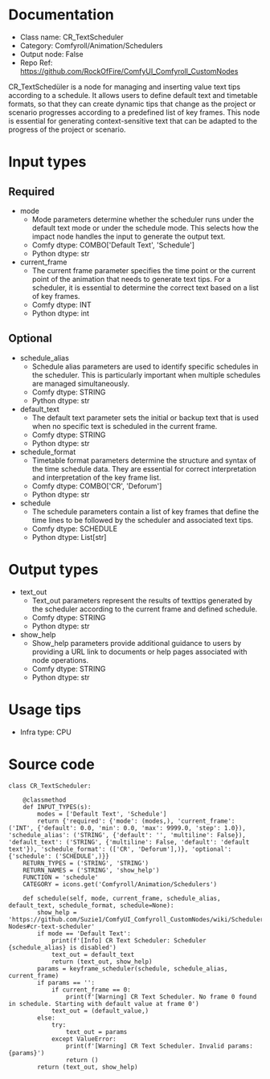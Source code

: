 # Documentation
- Class name: CR_TextScheduler
- Category: Comfyroll/Animation/Schedulers
- Output node: False
- Repo Ref: https://github.com/RockOfFire/ComfyUI_Comfyroll_CustomNodes

CR_TextSchedüler is a node for managing and inserting value text tips according to a schedule. It allows users to define default text and timetable formats, so that they can create dynamic tips that change as the project or scenario progresses according to a predefined list of key frames. This node is essential for generating context-sensitive text that can be adapted to the progress of the project or scenario.

# Input types
## Required
- mode
    - Mode parameters determine whether the scheduler runs under the default text mode or under the schedule mode. This selects how the impact node handles the input to generate the output text.
    - Comfy dtype: COMBO['Default Text', 'Schedule']
    - Python dtype: str
- current_frame
    - The current frame parameter specifies the time point or the current point of the animation that needs to generate text tips. For a scheduler, it is essential to determine the correct text based on a list of key frames.
    - Comfy dtype: INT
    - Python dtype: int
## Optional
- schedule_alias
    - Schedule alias parameters are used to identify specific schedules in the scheduler. This is particularly important when multiple schedules are managed simultaneously.
    - Comfy dtype: STRING
    - Python dtype: str
- default_text
    - The default text parameter sets the initial or backup text that is used when no specific text is scheduled in the current frame.
    - Comfy dtype: STRING
    - Python dtype: str
- schedule_format
    - Timetable format parameters determine the structure and syntax of the time schedule data. They are essential for correct interpretation and interpretation of the key frame list.
    - Comfy dtype: COMBO['CR', 'Deforum']
    - Python dtype: str
- schedule
    - The schedule parameters contain a list of key frames that define the time lines to be followed by the scheduler and associated text tips.
    - Comfy dtype: SCHEDULE
    - Python dtype: List[str]

# Output types
- text_out
    - Text_out parameters represent the results of texttips generated by the scheduler according to the current frame and defined schedule.
    - Comfy dtype: STRING
    - Python dtype: str
- show_help
    - Show_help parameters provide additional guidance to users by providing a URL link to documents or help pages associated with node operations.
    - Comfy dtype: STRING
    - Python dtype: str

# Usage tips
- Infra type: CPU

# Source code
```
class CR_TextScheduler:

    @classmethod
    def INPUT_TYPES(s):
        modes = ['Default Text', 'Schedule']
        return {'required': {'mode': (modes,), 'current_frame': ('INT', {'default': 0.0, 'min': 0.0, 'max': 9999.0, 'step': 1.0}), 'schedule_alias': ('STRING', {'default': '', 'multiline': False}), 'default_text': ('STRING', {'multiline': False, 'default': 'default text'}), 'schedule_format': (['CR', 'Deforum'],)}, 'optional': {'schedule': ('SCHEDULE',)}}
    RETURN_TYPES = ('STRING', 'STRING')
    RETURN_NAMES = ('STRING', 'show_help')
    FUNCTION = 'schedule'
    CATEGORY = icons.get('Comfyroll/Animation/Schedulers')

    def schedule(self, mode, current_frame, schedule_alias, default_text, schedule_format, schedule=None):
        show_help = 'https://github.com/Suzie1/ComfyUI_Comfyroll_CustomNodes/wiki/Scheduler-Nodes#cr-text-scheduler'
        if mode == 'Default Text':
            print(f'[Info] CR Text Scheduler: Scheduler {schedule_alias} is disabled')
            text_out = default_text
            return (text_out, show_help)
        params = keyframe_scheduler(schedule, schedule_alias, current_frame)
        if params == '':
            if current_frame == 0:
                print(f'[Warning] CR Text Scheduler. No frame 0 found in schedule. Starting with default value at frame 0')
            text_out = (default_value,)
        else:
            try:
                text_out = params
            except ValueError:
                print(f'[Warning] CR Text Scheduler. Invalid params: {params}')
                return ()
        return (text_out, show_help)
```